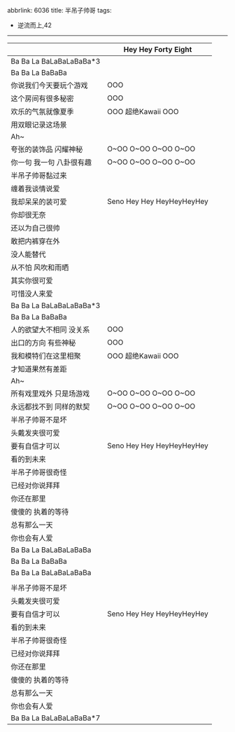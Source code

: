 abbrlink: 6036
title: 半吊子帅哥
tags:
  - 逆流而上,42
---
|      |Hey Hey Forty Eight|
|--|--|
|Ba Ba La BaLaBaLaBaBa*3|      |
|Ba Ba La BaBaBa|      |
|你说我们今天要玩个游戏|OOO|
|这个房间有很多秘密|OOO|
|欢乐的气氛就像夏季|OOO 超绝Kawaii OOO|
|用双眼记录这场景|      |
|Ah~|      |
|夸张的装饰品 闪耀神秘|O~OO O~OO O~OO O~OO|
|你一句 我一句 八卦很有趣|O~OO O~OO O~OO O~OO|
|半吊子帅哥黏过来|      |
|缠着我谈情说爱|      |
|我却呆呆的装可爱|Seno Hey Hey HeyHeyHeyHey|
|你却很无奈|      |
|还以为自己很帅|      |
|敢把内裤穿在外|      |
|没人能替代|      |
|从不怕 风吹和雨晒|      |
|其实你很可爱|      |
|可惜没人来爱|      |
|Ba Ba La BaLaBaLaBaBa*3|      |
|Ba Ba La BaBaBa|      |
|人的欲望大不相同 没关系|OOO|
|出口的方向 有些神秘|OOO|
|我和模特们在这里相聚|OOO 超绝Kawaii OOO|
|才知道果然有差距|      |
|Ah~|      |
|所有戏里戏外 只是场游戏|O~OO O~OO O~OO O~OO|
|永远都找不到 同样的默契|O~OO O~OO O~OO O~OO|
|半吊子帅哥不是坏|      |
|头戴发夹很可爱|      |
|要有自信才可以|Seno Hey Hey HeyHeyHeyHey|
|看的到未来|      |
|半吊子帅哥很奇怪|      |
|已经对你说拜拜|      |
|你还在那里|      |
|傻傻的 执着的等待|      |
|总有那么一天|      |
|你也会有人爱|      |
|Ba Ba La BaLaBaLaBaBa|      |
|Ba Ba La BaBaBa|      |
|Ba Ba La BaLaBaLaBaBa|      |
|      |      |
|半吊子帅哥不是坏|      |
|头戴发夹很可爱|      |
|要有自信才可以|Seno Hey Hey HeyHeyHeyHey|
|看的到未来|      |
|半吊子帅哥很奇怪|      |
|已经对你说拜拜|      |
|你还在那里|      |
|傻傻的 执着的等待|      |
|总有那么一天|      |
|你也会有人爱|      |
|Ba Ba La BaLaBaLaBaBa*7|      |